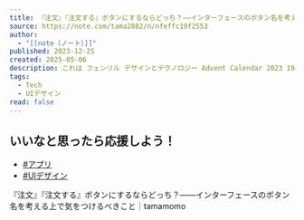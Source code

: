 ```yaml
---
title: 『注文』『注文する』ボタンにするならどっち？——インターフェースのボタン名を考える上で気をつけるべきこと｜tamamomo
source: https://note.com/tama2882/n/nfeffc19f2553
author:
  - "[[note（ノート）]]"
published: 2023-12-25
created: 2025-05-06
description: これは フェンリル デザインとテクノロジー Advent Calendar 2023 19日目の記事です。   操作に迷わない、使いやすいアプリ・システムをデザインする上で、「インターフェースに添える言葉を「分かりやすく」表現することは重要です。適切な箇所で、適切なラベルを添えることは、ユーザーがアプリ・システムを使いこなすための大きな手助けになります。 特に、スマートフォンのように表示領域が小さなデバイスだと、あまり長い言葉を配置することができない、という制限があります。そのためボタンの名前は、できるだけ短く、そして一瞬で伝わる言葉にすることが求められます。  ボタンの名前は、できる
tags:
  - Tech
  - UIデザイン
read: false
---
```

## いいなと思ったら応援しよう！

- [
	#アプリ
	](https://note.com/hashtag/%E3%82%A2%E3%83%97%E3%83%AA)
- [
	#UIデザイン
	](https://note.com/hashtag/UI%E3%83%87%E3%82%B6%E3%82%A4%E3%83%B3)

『注文』『注文する』ボタンにするならどっち？——インターフェースのボタン名を考える上で気をつけるべきこと｜tamamomo